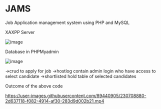 # JAMS
Job Application management system using PHP and MySQL

XAXPP Server


![image](https://user-images.githubusercontent.com/89440905/230707326-64d4f76f-1aac-4715-a562-2ac355d32d3e.png)


Database in PHPMyadmin


![image](https://user-images.githubusercontent.com/89440905/230707352-976e6085-6ae0-47cb-9056-c55a6f4b5c86.png)


->crud to apply for job
->hostlog contain admin login who have access to select candidate
->shortlisted hold table of selected candidates

Outcome of the above code

https://user-images.githubusercontent.com/89440905/230708880-2d637118-f082-4914-af30-283d9d002b21.mp4

